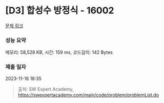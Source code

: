 # [D3] 합성수 방정식 - 16002 

[문제 링크](https://swexpertacademy.com/main/code/problem/problemDetail.do?contestProbId=AYYAGCNKPgIDFARc) 

### 성능 요약

메모리: 58,528 KB, 시간: 159 ms, 코드길이: 142 Bytes

### 제출 일자

2023-11-16 18:35



> 출처: SW Expert Academy, https://swexpertacademy.com/main/code/problem/problemList.do